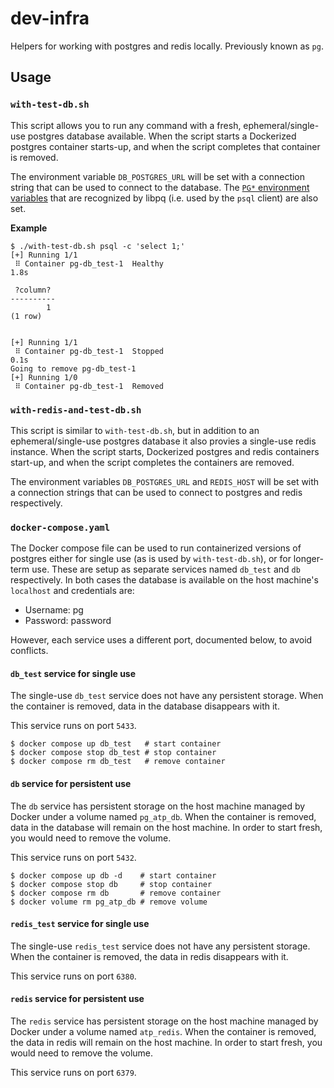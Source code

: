 # dev-infra

Helpers for working with postgres and redis locally. Previously known as `pg`.

## Usage

### `with-test-db.sh`

This script allows you to run any command with a fresh, ephemeral/single-use postgres database available. When the script starts a Dockerized postgres container starts-up, and when the script completes that container is removed.

The environment variable `DB_POSTGRES_URL` will be set with a connection string that can be used to connect to the database. The [`PG*` environment variables](https://www.postgresql.org/docs/current/libpq-envars.html) that are recognized by libpq (i.e. used by the `psql` client) are also set.

**Example**

```
$ ./with-test-db.sh psql -c 'select 1;'
[+] Running 1/1
 ⠿ Container pg-db_test-1  Healthy                                                           1.8s

 ?column?
----------
        1
(1 row)


[+] Running 1/1
 ⠿ Container pg-db_test-1  Stopped                                                           0.1s
Going to remove pg-db_test-1
[+] Running 1/0
 ⠿ Container pg-db_test-1  Removed
```

### `with-redis-and-test-db.sh`

This script is similar to `with-test-db.sh`, but in addition to an ephemeral/single-use postgres database it also provies a single-use redis instance. When the script starts, Dockerized postgres and redis containers start-up, and when the script completes the containers are removed.

The environment variables `DB_POSTGRES_URL` and `REDIS_HOST` will be set with a connection strings that can be used to connect to postgres and redis respectively.

### `docker-compose.yaml`

The Docker compose file can be used to run containerized versions of postgres either for single use (as is used by `with-test-db.sh`), or for longer-term use. These are setup as separate services named `db_test` and `db` respectively. In both cases the database is available on the host machine's `localhost` and credentials are:

- Username: pg
- Password: password

However, each service uses a different port, documented below, to avoid conflicts.

#### `db_test` service for single use

The single-use `db_test` service does not have any persistent storage. When the container is removed, data in the database disappears with it.

This service runs on port `5433`.

```
$ docker compose up db_test   # start container
$ docker compose stop db_test # stop container
$ docker compose rm db_test   # remove container
```

#### `db` service for persistent use

The `db` service has persistent storage on the host machine managed by Docker under a volume named `pg_atp_db`. When the container is removed, data in the database will remain on the host machine. In order to start fresh, you would need to remove the volume.

This service runs on port `5432`.

```
$ docker compose up db -d    # start container
$ docker compose stop db     # stop container
$ docker compose rm db       # remove container
$ docker volume rm pg_atp_db # remove volume
```

#### `redis_test` service for single use

The single-use `redis_test` service does not have any persistent storage. When the container is removed, the data in redis disappears with it.

This service runs on port `6380`.

#### `redis` service for persistent use

The `redis` service has persistent storage on the host machine managed by Docker under a volume named `atp_redis`. When the container is removed, the data in redis will remain on the host machine. In order to start fresh, you would need to remove the volume.

This service runs on port `6379`.
